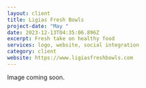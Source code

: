 ```yaml
---
layout: client
title: Ligias Fresh Bowls
project-date: "May "
date: 2023-12-13T04:35:06.896Z
excerpt: Fresh take on healthy food
services: logo, website, social integration
category: client
website: https://www.ligiasfreshbowls.com
---
```

Image coming soon.
